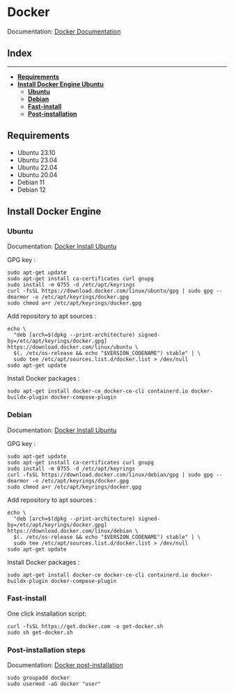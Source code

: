 # Docker

Documentation: [Docker Documentation](https://docs.docker.com/engine/)

## Index

---
- [**Requirements**](#requirements)
- [**Install Docker Engine Ubuntu**](#install-docker-engine-ubuntu)
    - [**Ubuntu**](#ubuntu)
    - [**Debian**](#debian)
    - [**Fast-install**]()
    - [**Post-installation**](#post-installation-steps)

## Requirements

- Ubuntu 23.10
- Ubuntu 23.04
- Ubuntu 22.04
- Ubuntu 20.04
- Debian 11
- Debian 12

## Install Docker Engine

### Ubuntu

Documentation: [Docker Install Ubuntu](https://docs.docker.com/engine/install/ubuntu/)

GPG key :

```
sudo apt-get update
sudo apt-get install ca-certificates curl gnupg
sudo install -m 0755 -d /etc/apt/keyrings
curl -fsSL https://download.docker.com/linux/ubuntu/gpg | sudo gpg --dearmor -o /etc/apt/keyrings/docker.gpg
sudo chmod a+r /etc/apt/keyrings/docker.gpg
```

Add repository to apt sources :

```
echo \
  "deb [arch=$(dpkg --print-architecture) signed-by=/etc/apt/keyrings/docker.gpg] https://download.docker.com/linux/ubuntu \
  $(. /etc/os-release && echo "$VERSION_CODENAME") stable" | \
  sudo tee /etc/apt/sources.list.d/docker.list > /dev/null
sudo apt-get update
```

Install Docker packages :

```
sudo apt-get install docker-ce docker-ce-cli containerd.io docker-buildx-plugin docker-compose-plugin
```


### Debian

Documentation: [Docker Install Ubuntu](https://docs.docker.com/engine/install/debian/)

GPG key :

```
sudo apt-get update
sudo apt-get install ca-certificates curl gnupg
sudo install -m 0755 -d /etc/apt/keyrings
curl -fsSL https://download.docker.com/linux/debian/gpg | sudo gpg --dearmor -o /etc/apt/keyrings/docker.gpg
sudo chmod a+r /etc/apt/keyrings/docker.gpg
```

Add repository to apt sources :

```
echo \
  "deb [arch=$(dpkg --print-architecture) signed-by=/etc/apt/keyrings/docker.gpg] https://download.docker.com/linux/debian \
  $(. /etc/os-release && echo "$VERSION_CODENAME") stable" | \
  sudo tee /etc/apt/sources.list.d/docker.list > /dev/null
sudo apt-get update
```

Install Docker packages :

```
sudo apt-get install docker-ce docker-ce-cli containerd.io docker-buildx-plugin docker-compose-plugin
```
### Fast-install

One click installation script:

```
curl -fsSL https://get.docker.com -o get-docker.sh
sudo sh get-docker.sh
```


### Post-installation steps

Documentation: [Docker post-installation](https://docs.docker.com/engine/install/linux-postinstall/)

```
sudo groupadd docker
sudo usermod -aG docker "user"
```
